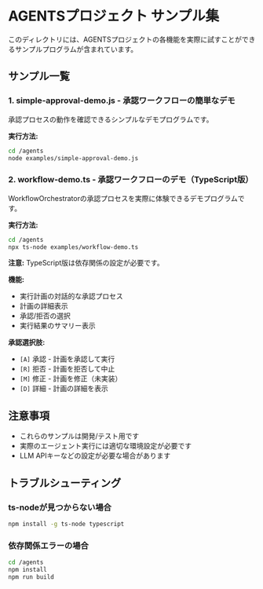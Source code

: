# AGENTSプロジェクト サンプル集

このディレクトリには、AGENTSプロジェクトの各機能を実際に試すことができるサンプルプログラムが含まれています。

## サンプル一覧

### 1. simple-approval-demo.js - 承認ワークフローの簡単なデモ

承認プロセスの動作を確認できるシンプルなデモプログラムです。

**実行方法:**

```bash
cd /agents
node examples/simple-approval-demo.js
```

### 2. workflow-demo.ts - 承認ワークフローのデモ（TypeScript版）

WorkflowOrchestratorの承認プロセスを実際に体験できるデモプログラムです。

**実行方法:**

```bash
cd /agents
npx ts-node examples/workflow-demo.ts
```

**注意:** TypeScript版は依存関係の設定が必要です。

**機能:**
- 実行計画の対話的な承認プロセス
- 計画の詳細表示
- 承認/拒否の選択
- 実行結果のサマリー表示

**承認選択肢:**
- `[A]` 承認 - 計画を承認して実行
- `[R]` 拒否 - 計画を拒否して中止
- `[M]` 修正 - 計画を修正（未実装）
- `[D]` 詳細 - 計画の詳細を表示

## 注意事項

- これらのサンプルは開発/テスト用です
- 実際のエージェント実行には適切な環境設定が必要です
- LLM APIキーなどの設定が必要な場合があります

## トラブルシューティング

### ts-nodeが見つからない場合

```bash
npm install -g ts-node typescript
```

### 依存関係エラーの場合

```bash
cd /agents
npm install
npm run build
```